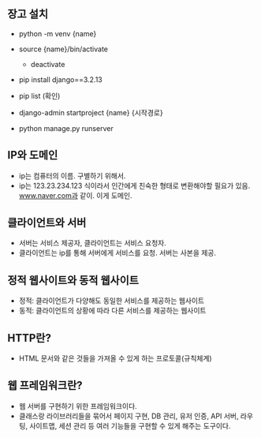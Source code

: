 ## 장고 설치
- python -m venv {name}
- source {name}/bin/activate   
  - deactivate

- pip install django==3.2.13
- pip list (확인)
- django-admin startproject {name} {시작경로}
- python manage.py runserver


## IP와 도메인
- ip는 컴퓨터의 이름. 구별하기 위해서. 
- ip는 123.23.234.123 식이라서 인간에게 친숙한 형태로 변환해야할 필요가 있음. www.naver.com과 같이. 이게 도메인. 

## 클라이언트와 서버
- 서버는 서비스 제공자, 클라이언트는 서비스 요청자.
- 클라이언트는 ip를 통해 서버에게 서비스를 요청. 서버는 사본을 제공. 

## 정적 웹사이트와 동적 웹사이트
- 정적: 클라이언트가 다양해도 동일한 서비스를 제공하는 웹사이트
- 동적: 클라이언트의 상황에 따라 다른 서비스를 제공하는 웹사이트

## HTTP란?
- HTML 문서와 같은 것들을 가져올 수 있게 하는 프로토콜(규칙체계)

## 웹 프레임워크란?
- 웹 서버를 구현하기 위한 프레임워크이다. 
- 클래스랑 라이브러리들을 묶어서 페이지 구현, DB 관리, 유저 인증, API 서버, 라우팅, 사이트맵, 세션 관리 등 여러 기능들을 구현할 수 있게 해주는 도구이다. 